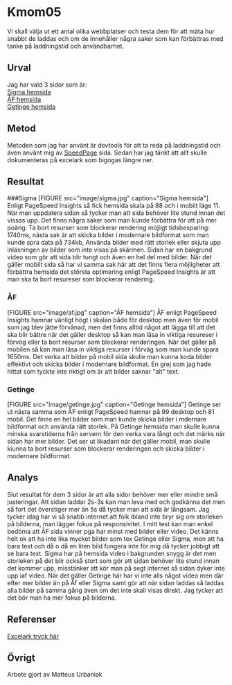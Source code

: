 Kmom05
=========================

Vi skall välja ut ett antal olika webbplatser och testa dem för att mäta hur snabbt de laddas och om de innehåller några saker som kan förbättras med tanke på laddningstid och användbarhet.

Urval
-----------------------

Jag har vald 3 sidor som är:  
[Sigma hemsida](https://sigma.se/sv/)  
[ÅF hemsida](http://www.hh.se/index.html)  
[Getinge hemsida](https://www.getinge.com/se/)  

Metod
-----------------------

Metoden som jag har använt är devtools för att ta reda på laddningstid och även använt mig av [SpeedPage](https://developers.google.com/speed/pagespeed/insights/) sida. Sedan har jag tänkt att allt skulle dokumenteras på excelark som bigogas längre ner.


Resultat
-----------------------

###Sigma
[FIGURE src="image/sigma.jpg" caption="Sigma hemsida"]
Enligt PageSpeed Insights så fick hemsida skala på 88 och i mobilt läge 11. När man uppdatera sidan så tycker man att sida behöver lite stund innan det vissas upp. Det finns några saker som man kunde förbättra för att på mer poäng. Ta bort resurser som blockerar rendering möjligt tidsbesparing: 1740ms, nästa sak är att skicka bilder i modernare bildformat som man kunde spra data på 734kb, Använda bilder med rätt storlek eller skjuta upp inläsningen av bilder som inte visas på skärmen. Sidan har en bakgrund video som gör att sida blir tungt och även en hel del med bilder. När det gäller mobilt sida så har vi samma sak här att det finns flera möjligheter att förbättra hemsida det största optimering enligt PageSpeed Insights är att man ska ta bort resureser som blockerar rendering.

### ÅF
[FIGURE src="image/af.jpg" caption="ÅF hemsida"]
ÅF enligt PageSpeed Insights hamnar vänligt högt i skalan både för desktop men även för mobil som jag blev jätte förvånad, men det finns alltid något att lägga till att det ska blir bättre när det gäller desktop så kan man läsa in viktiga resureser i förvög eller ta bort resurser som blockerar renderingen. När det gäller på mobilen så kan man läsa in viktiga resurser i förväg som man kunde spara 1650ms. Det verka att bilder på mobil sida skulle man kunna koda bilder effektivt och skicka bilder i modernare bildformat. En grej som jag hade hittat som tyckte inte riktigt om är att bilder saknar "alt" text.

### Getinge
[FIGURE src="image/getinge.jpg" caption="Getinge hemsida"]
Getinge ser ut nästa samma som ÅF enligt PageSpeed hamnar på 99 desktop och 81 mobil. Det finns en hel bilder som man kunde skicka bilder i mdernare bildformat och använda rätt storlek. På Getinge hemsida man skulle kunna minska svarstiderna från servern för den verka vara långt och det märks när sidan har mer bilder. Det ser ut likadant när det gäller mobil, man skulle kiunna ta bort resurser som blockerar renderingen och skicka bilder i modernare bildformat.

Analys
-----------------------
Slut resultat för dem 3 sidor är att alla sidor behöver mer eller mindre små justeringar. Att sidan laddar 2s-3s kan man leva med och godkänna det men så fort det överstiger mer än 5s då tycker man att sida är långsam. Jag tycker idag har vi så snabb internet att folk ibland inte bryr sig om storleken på bilderna, man lägger fokus på responsivitet. I mitt test kan man enkel bedöma att ÅF sida vinner pga har minst med bilder eller video. Det känns helt ok att ha inte lika mycket bilder som tex Getinge eller Sigma, men att ha bara text och då o då en liten bild fungera inte för mig då tycker jobbigt att se bara text. Sigma har på hemsida video i bakgrunden snygg är det men storleken på det blir också stort som gör att sidan behöver lite stund innan det kommer upp, misstänker att kör man på segt internet så sidan dyker inte upp iaf video. När det gäller Getinge här har vi inte alls något video men där efter mer bilder än på Åf eller Sigma samt gör att när sidan laddas så laddas alla bilder på samma gång även om det inte skall visas direkt. Jag tycker att det bör man ha mer fokus på bilderna.


Referenser
-----------------------
[Excelark tryck här](https://docs.google.com/spreadsheets/d/124RF51ArXL3gwB0mAss6z7zQOpiezAvNzEyO1Nyer9k/edit#gid=0)

Övrigt
-----------------------

Arbete gjort av Matteus Urbaniak
